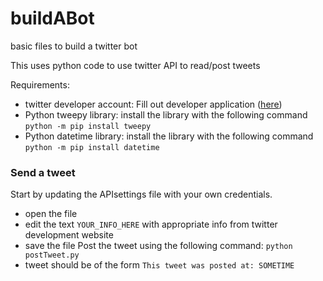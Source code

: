 # buildABot
basic files to build a twitter bot

This uses python code to use twitter API to read/post tweets

Requirements:
* twitter developer account: Fill out developer application ([here](https://developer.twitter.com))
* Python tweepy library: install the library with the following command `python -m pip install tweepy`
* Python datetime library: install the library with the following command `python -m pip install datetime`

### Send a tweet

Start by updating the APIsettings file with your own credentials. 
  * open the file
  * edit the text `YOUR_INFO_HERE` with appropriate info from twitter development website
  * save the file
Post the tweet using the following command: `python postTweet.py`
  * tweet should be of the form `This tweet was posted at: SOMETIME`
